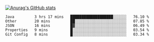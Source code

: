 [![Anurag's GitHub stats](https://github-readme-stats.vercel.app/api?username=sebasphere&count_private=true&theme=tokyonight)](https://github.com/anuraghazra/github-readme-stats)

<!--START_SECTION:waka-->
```text
Java         3 hrs 17 mins   ███████████████████░░░░░░   76.10 % 
Other        20 mins         ██░░░░░░░░░░░░░░░░░░░░░░░   07.85 % 
JSON         16 mins         █▓░░░░░░░░░░░░░░░░░░░░░░░   06.49 % 
Properties   9 mins          █░░░░░░░░░░░░░░░░░░░░░░░░   03.54 % 
Git Config   8 mins          █░░░░░░░░░░░░░░░░░░░░░░░░   03.34 % 
```
<!--END_SECTION:waka-->

